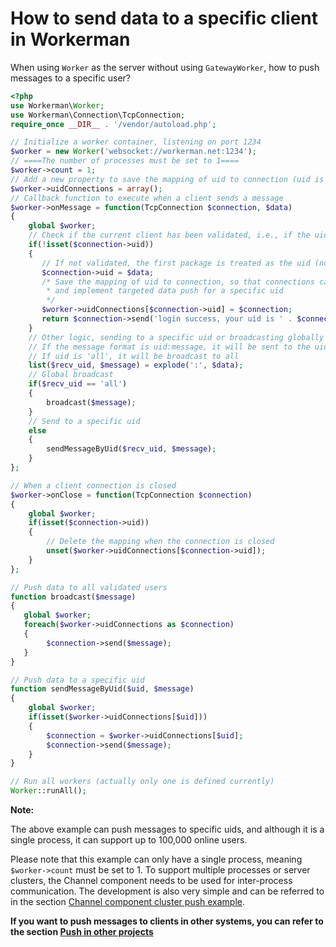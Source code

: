 # How to send data to a specific client in Workerman
When using `Worker` as the server without using `GatewayWorker`, how to push messages to a specific user?

```php
<?php
use Workerman\Worker;
use Workerman\Connection\TcpConnection;
require_once __DIR__ . '/vendor/autoload.php';

// Initialize a worker container, listening on port 1234
$worker = new Worker('websocket://workerman.net:1234');
// ====The number of processes must be set to 1====
$worker->count = 1;
// Add a new property to save the mapping of uid to connection (uid is the user id or the unique identifier of the client)
$worker->uidConnections = array();
// Callback function to execute when a client sends a message
$worker->onMessage = function(TcpConnection $connection, $data)
{
    global $worker;
    // Check if the current client has been validated, i.e., if the uid has been set
    if(!isset($connection->uid))
    {
       // If not validated, the first package is treated as the uid (not a real verification for demonstration purpose)
       $connection->uid = $data;
       /* Save the mapping of uid to connection, so that connections can be easily found by uid,
        * and implement targeted data push for a specific uid
        */
       $worker->uidConnections[$connection->uid] = $connection;
       return $connection->send('login success, your uid is ' . $connection->uid);
    }
    // Other logic, sending to a specific uid or broadcasting globally
    // If the message format is uid:message, it will be sent to the uid
    // If uid is 'all', it will be broadcast to all
    list($recv_uid, $message) = explode(':', $data);
    // Global broadcast
    if($recv_uid == 'all')
    {
        broadcast($message);
    }
    // Send to a specific uid
    else
    {
        sendMessageByUid($recv_uid, $message);
    }
};

// When a client connection is closed
$worker->onClose = function(TcpConnection $connection)
{
    global $worker;
    if(isset($connection->uid))
    {
        // Delete the mapping when the connection is closed
        unset($worker->uidConnections[$connection->uid]);
    }
};

// Push data to all validated users
function broadcast($message)
{
   global $worker;
   foreach($worker->uidConnections as $connection)
   {
        $connection->send($message);
   }
}

// Push data to a specific uid
function sendMessageByUid($uid, $message)
{
    global $worker;
    if(isset($worker->uidConnections[$uid]))
    {
        $connection = $worker->uidConnections[$uid];
        $connection->send($message);
    }
}

// Run all workers (actually only one is defined currently)
Worker::runAll();
```
**Note:**

The above example can push messages to specific uids, and although it is a single process, it can support up to 100,000 online users.

Please note that this example can only have a single process, meaning `$worker->count` must be set to 1. To support multiple processes or server clusters, the Channel component needs to be used for inter-process communication. The development is also very simple and can be referred to in the section [Channel component cluster push example](../components/channel-examples.md).

**If you want to push messages to clients in other systems, you can refer to the section [Push in other projects](push-in-other-project.md)**
